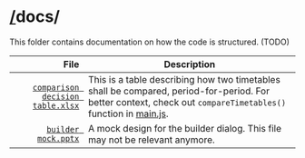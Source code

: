 # [/](/)docs/

This folder contains documentation on how the code is structured. (TODO)

| File | Description |
| ---: | --- |
| [`comparison decision table.xlsx`](comparison%20decision%20table.xlsx) | This is a table describing how two timetables shall be compared, period-for-period. For better context, check out `compareTimetables()` function in [main.js](/scripts/main.js). |
| [`builder mock.pptx`](builder%20mock.pptx) | A mock design for the builder dialog. This file may not be relevant anymore. |
